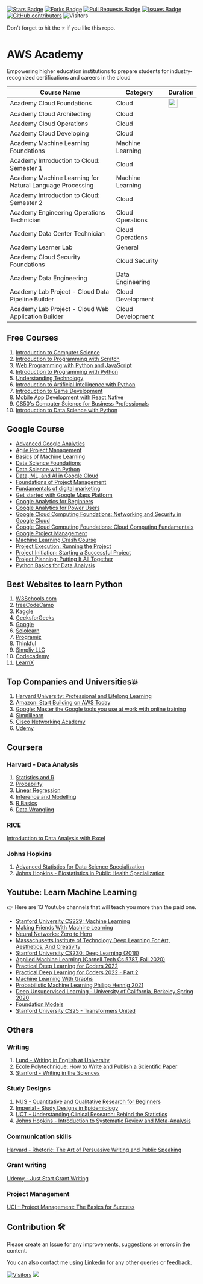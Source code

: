 <a href="https://github.com/drshahizan/research-material/stargazers"><img src="https://img.shields.io/github/stars/drshahizan/research-material" alt="Stars Badge"/></a>
<a href="https://github.com/drshahizan/research-material/network/members"><img src="https://img.shields.io/github/forks/drshahizan/research-material" alt="Forks Badge"/></a>
<a href="https://github.com/drshahizan/research-material/pulls"><img src="https://img.shields.io/github/issues-pr/drshahizan/research-material" alt="Pull Requests Badge"/></a>
<a href="https://github.com/drshahizan/research-material/issues"><img src="https://img.shields.io/github/issues/drshahizan/research-material" alt="Issues Badge"/></a>
<a href="https://github.com/drshahizan/research-material/graphs/contributors"><img alt="GitHub contributors" src="https://img.shields.io/github/contributors/drshahizan/research-material?color=2b9348"></a>
![Visitors](https://api.visitorbadge.io/api/visitors?path=https%3A%2F%2Fgithub.com%2Fdrshahizan%2Fresearch-material&labelColor=%23d9e3f0&countColor=%23697689&style=flat)

Don't forget to hit the :star: if you like this repo.

# AWS Academy
Empowering higher education institutions to prepare students for industry-recognized certifications and careers in the cloud

| Course Name                                          | Category              | Duration |
|------------------------------------------------------|-----------------------|----------|
| Academy Cloud Foundations                            | Cloud                 | <a href="../images/document1.png"><img src="../../images/document1.png" width="24px" height="24px"></a>   |
| Academy Cloud Architecting                           | Cloud                 |       |
| Academy Cloud Operations                             | Cloud                 |       |
| Academy Cloud Developing                             | Cloud                 |       |
| Academy Machine Learning Foundations                 | Machine Learning      |      |
| Academy Introduction to Cloud: Semester 1            | Cloud                 |      |
| Academy Machine Learning for Natural Language Processing | Machine Learning  |       |
| Academy Introduction to Cloud: Semester 2            | Cloud                 |      |
| Academy Engineering Operations Technician            | Cloud Operations      |      |
| Academy Data Center Technician                        | Cloud Operations      |      |
| Academy Learner Lab                                  | General               |       |
| Academy Cloud Security Foundations                   | Cloud Security        |       |
| Academy Data Engineering                             | Data Engineering      |       |
| Academy Lab Project - Cloud Data Pipeline Builder     | Cloud Development     |      |
| Academy Lab Project - Cloud Web Application Builder   | Cloud Development     |      |


## Free Courses

1. [Introduction to Computer Science](https://t.co/mIKQfC0QlT)
2. [Introduction to Programming with Scratch](https://t.co/vRxv647Hqg)
3. [Web Programming with Python and JavaScript](https://t.co/HzBmdTEdkT)
4. [Introduction to Programming with Python](https://t.co/hRyuMNzlhM)
5. [Understanding Technology](https://t.co/FDKXqMe4Pj)
6. [Introduction to Artificial Intelligence with Python](https://t.co/VoINVOJQtb)
7. [Introduction to Game Development](https://t.co/wXKNw24tz8)
8. [Mobile App Development with React Native](https://t.co/e7L22cjRYn)
9. [CS50's Computer Science for Business Professionals](https://t.co/w3IxVWTNnq)
10. [Introduction to Data Science with Python](https://t.co/jjrip2gHGj)

## Google Course

- [Advanced Google Analytics](https://lnkd.in/d4dAz8k)
- [Agile Project Management](https://lnkd.in/dMBKgSBV)
- [Basics of Machine Learning](https://lnkd.in/dcYBku7i)
- [Data Science Foundations](https://lnkd.in/d5Dz7q8Y)
- [Data Science with Python](https://lnkd.in/d5BE_D3F)
- [Data, ML, and AI in Google Cloud](https://lnkd.in/d8Ctes66)
- [Foundations of Project Management](https://lnkd.in/dRdNhVhK)
- [Fundamentals of digital marketing](https://lnkd.in/dsqp646j)
- [Get started with Google Maps Platform](https://lnkd.in/dn3PkapX)
- [Google Analytics for Beginners](https://lnkd.in/dTeE2c9n)
- [Google Analytics for Power Users](https://lnkd.in/dQiZiB5m)
- [Google Cloud Computing Foundations: Networking and Security in Google Cloud](https://lnkd.in/d4Pbk5ns)
- [Google Cloud Computing Foundations: Cloud Computing Fundamentals](https://lnkd.in/dYW5FF_B)
- [Google Project Management](https://lnkd.in/dBKUUBgt)
- [Machine Learning Crash Course](https://lnkd.in/dmZinF4p)
- [Project Execution: Running the Project](https://lnkd.in/dZiESFRK)
- [Project Initiation: Starting a Successful Project](https://lnkd.in/dDKzVPnX)
- [Project Planning: Putting It All Together](https://lnkd.in/dtDB9xDA)
- [Python Basics for Data Analysis](https://lnkd.in/dkSXX5EU)

## Best Websites to learn Python

1. [W3Schools.com](https://lnkd.in/dxDE3jWb)
2. [freeCodeCamp](https://lnkd.in/dcH_w-hy)
3. [Kaggle](https://lnkd.in/d2Rh4HPA)
4. [GeeksforGeeks](https://lnkd.in/dcuV2MzN)
5. [Google](https://lnkd.in/d9yFJYXP)
6. [Sololearn]( https://lnkd.in/dZrUNB4s)
7. [Programiz](https://lnkd.in/d_wmDppZ)
8. [Thinkful](https://lnkd.in/dp3dJC3C)
9. [Simpliv LLC]( https://lnkd.in/dR_M9smM)
10. [Codecademy](https://lnkd.in/d7HvnxqK)
11. [LearnX](https://lnkd.in/djAvCF4Y)

## Top Companies and Universities💥

1. [Harvard University: Professional and Lifelong Learning](https://pll.harvard.edu/)
2. [Amazon: Start Building on AWS Today](https://aws.amazon.com/)
3. [Google: Master the Google tools you use at work with online training](https://skillshop.withgoogle.com/)
4. [Simplilearn](https://www.simplilearn.com/)
5. [Cisco Networking Academy](https://www.cisco.com/c/m/en_sg/partners/cisco-networking-academy/index.html)
6. [Udemy](https://www.udemy.com/courses/search/?q=free%20courses)

## Coursera

### Harvard - Data Analysis
1. [Statistics and R](https://lnkd.in/ggwKPfH3)
2. [Probability](https://lnkd.in/gRA-sCrU)
3. [Linear Regression](https://lnkd.in/gCqYdf_W)
4. [Inference and Modelling](https://lnkd.in/gSnuYTMW)
5. [R Basics](https://lnkd.in/gzW8Z5jT)
6. [Data Wrangling](https://lnkd.in/gnArki9W)

### RICE
[Introduction to Data Analysis with Excel](https://lnkd.in/gBVHWzvR)
 
### Johns Hopkins
1. [Advanced Statistics for Data Science Specialization](https://lnkd.in/g_n-3Wn5)
2. [Johns Hopkins - Biostatistics in Public Health Specialization](https://lnkd.in/g2bGxxet)

## Youtube: Learn Machine Learning
👉 Here are 13 Youtube channels that will teach you more than the paid one.

- [Stanford University CS229: Machine Learning](https://t.co/cMLzvsdIcT)
- [Making Friends With Machine Learning](https://t.co/LiujYMWFbT)
- [Neural Networks: Zero to Hero](https://t.co/WaYzmyHYKU)
- [Massachusetts Institute of Technology Deep Learning For Art, Aesthetics, And Creativity](https://t.co/cANOWM1M2B)
- [Stanford University CS230: Deep Learning (2018)](https://t.co/F1jBHejS5k)
- [Applied Machine Learning (Cornell Tech Cs 5787, Fall 2020)](https://t.co/2znEMgrJvf)
- [Practical Deep Learning for Coders 2022](https://t.co/xTg00k7wrt)
- [Practical Deep Learning for Coders 2022 - Part 2](https://t.co/82AHonifNK)
- [Machine Learning With Graphs](https://t.co/hkgfoFoB9O)
- [Probabilistic Machine Learning  Philipp Hennig 2021](https://t.co/Z76gVxeI3d)
- [Deep Unsupervised Learning - University of California, Berkeley Spring 2020](https://t.co/ywkSKC5r5w)
- [Foundation Models](https://t.co/owLqaDXAwj)
- [Stanford University CS25 - Transformers United](https://t.co/nkTtSCG854)

## Others
### Writing
1. [Lund - Writing in English at University](https://lnkd.in/gpMSRaAE)
2. [Ecole Polytechnique: How to Write and Publish a Scientific Paper](https://lnkd.in/gPfSdCSv)
3. [Stanford - Writing in the Sciences](https://lnkd.in/gSK3HbPn)

### Study Designs
1. [NUS - Quantitative and Qualitative Research for Beginners](https://lnkd.in/ggfRpway)
2. [Imperial - Study Designs in Epidemiology](https://lnkd.in/gay73vX8)
3. [UCT - Understanding Clinical Research: Behind the Statistics](https://lnkd.in/g6nhZjt6)
4. [Johns Hopkins - Introduction to Systematic Review and Meta-Analysis](https://lnkd.in/gvA5cfbT)

### Communication skills
[Harvard - Rhetoric: The Art of Persuasive Writing and Public Speaking](https://lnkd.in/gxsf9KgA)

### Grant writing
[Udemy - Just Start Grant Writing](https://lnkd.in/gT2v9peW)

### Project Management
[UCI - Project Management: The Basics for Success](https://lnkd.in/gRpf7NuB)

## Contribution 🛠️
Please create an [Issue](https://github.com/drshahizan/research-material/issues) for any improvements, suggestions or errors in the content.

You can also contact me using [Linkedin](https://www.linkedin.com/in/drshahizan/) for any other queries or feedback.

[![Visitors](https://api.visitorbadge.io/api/visitors?path=https%3A%2F%2Fgithub.com%2Fdrshahizan&labelColor=%23697689&countColor=%23555555&style=plastic)](https://visitorbadge.io/status?path=https%3A%2F%2Fgithub.com%2Fdrshahizan)
![](https://hit.yhype.me/github/profile?user_id=81284918)

